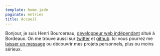 ```yaml
---
template: home.jade
paginate: entries
title: Accueil
---
```


Bonjour, je suis Henri Bourcereau, [développeur web indépendant](/pages/freelance) situé à Bordeaux. On me trouve aussi sur [twitter](http://twitter.com/mmai) et [github](http://github.com/mmai).
Ici vous pourrez me [laisser un message](/pages/contact) ou découvrir mes projets personnels, plus ou moins sérieux.
